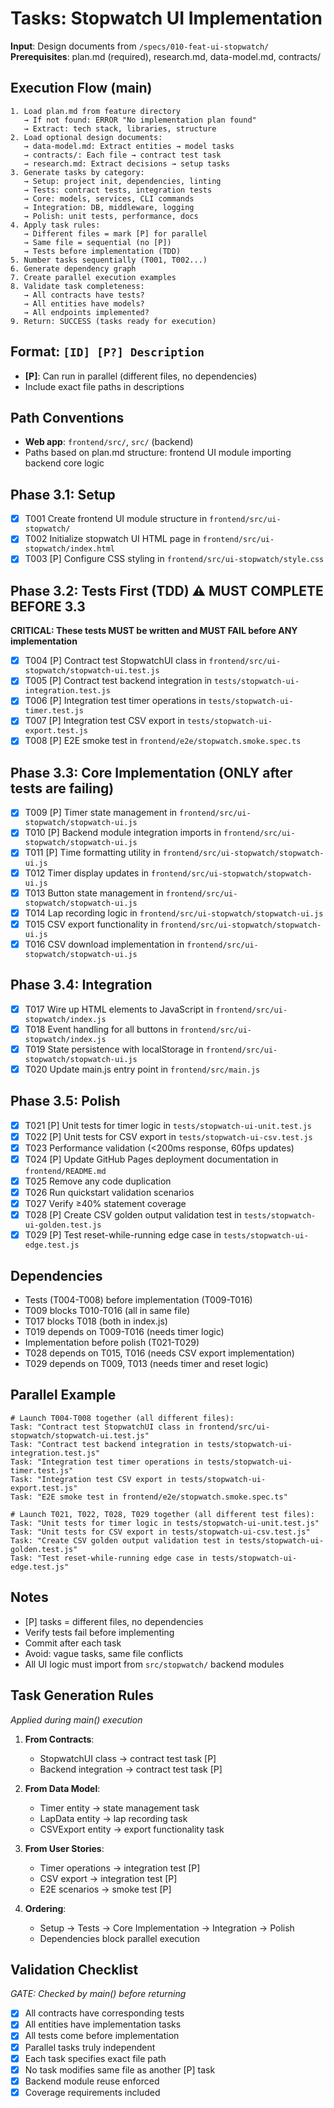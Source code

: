 # Tasks: Stopwatch UI Implementation

**Input**: Design documents from `/specs/010-feat-ui-stopwatch/`
**Prerequisites**: plan.md (required), research.md, data-model.md, contracts/

## Execution Flow (main)
```
1. Load plan.md from feature directory
   → If not found: ERROR "No implementation plan found"
   → Extract: tech stack, libraries, structure
2. Load optional design documents:
   → data-model.md: Extract entities → model tasks
   → contracts/: Each file → contract test task
   → research.md: Extract decisions → setup tasks
3. Generate tasks by category:
   → Setup: project init, dependencies, linting
   → Tests: contract tests, integration tests
   → Core: models, services, CLI commands
   → Integration: DB, middleware, logging
   → Polish: unit tests, performance, docs
4. Apply task rules:
   → Different files = mark [P] for parallel
   → Same file = sequential (no [P])
   → Tests before implementation (TDD)
5. Number tasks sequentially (T001, T002...)
6. Generate dependency graph
7. Create parallel execution examples
8. Validate task completeness:
   → All contracts have tests?
   → All entities have models?
   → All endpoints implemented?
9. Return: SUCCESS (tasks ready for execution)
```

## Format: `[ID] [P?] Description`
- **[P]**: Can run in parallel (different files, no dependencies)
- Include exact file paths in descriptions

## Path Conventions
- **Web app**: `frontend/src/`, `src/` (backend)
- Paths based on plan.md structure: frontend UI module importing backend core logic

## Phase 3.1: Setup
- [x] T001 Create frontend UI module structure in `frontend/src/ui-stopwatch/`
- [x] T002 Initialize stopwatch UI HTML page in `frontend/src/ui-stopwatch/index.html`
- [x] T003 [P] Configure CSS styling in `frontend/src/ui-stopwatch/style.css`

## Phase 3.2: Tests First (TDD) ⚠️ MUST COMPLETE BEFORE 3.3
**CRITICAL: These tests MUST be written and MUST FAIL before ANY implementation**
- [x] T004 [P] Contract test StopwatchUI class in `frontend/src/ui-stopwatch/stopwatch-ui.test.js`
- [x] T005 [P] Contract test backend integration in `tests/stopwatch-ui-integration.test.js`
- [x] T006 [P] Integration test timer operations in `tests/stopwatch-ui-timer.test.js`
- [x] T007 [P] Integration test CSV export in `tests/stopwatch-ui-export.test.js`
- [x] T008 [P] E2E smoke test in `frontend/e2e/stopwatch.smoke.spec.ts`

## Phase 3.3: Core Implementation (ONLY after tests are failing)
- [x] T009 [P] Timer state management in `frontend/src/ui-stopwatch/stopwatch-ui.js`
- [x] T010 [P] Backend module integration imports in `frontend/src/ui-stopwatch/stopwatch-ui.js`
- [x] T011 [P] Time formatting utility in `frontend/src/ui-stopwatch/stopwatch-ui.js`
- [x] T012 Timer display updates in `frontend/src/ui-stopwatch/stopwatch-ui.js`
- [x] T013 Button state management in `frontend/src/ui-stopwatch/stopwatch-ui.js`
- [x] T014 Lap recording logic in `frontend/src/ui-stopwatch/stopwatch-ui.js`
- [x] T015 CSV export functionality in `frontend/src/ui-stopwatch/stopwatch-ui.js`
- [x] T016 CSV download implementation in `frontend/src/ui-stopwatch/stopwatch-ui.js`

## Phase 3.4: Integration
- [x] T017 Wire up HTML elements to JavaScript in `frontend/src/ui-stopwatch/index.js`
- [x] T018 Event handling for all buttons in `frontend/src/ui-stopwatch/index.js`
- [x] T019 State persistence with localStorage in `frontend/src/ui-stopwatch/stopwatch-ui.js`
- [x] T020 Update main.js entry point in `frontend/src/main.js`

## Phase 3.5: Polish
- [x] T021 [P] Unit tests for timer logic in `tests/stopwatch-ui-unit.test.js`
- [x] T022 [P] Unit tests for CSV export in `tests/stopwatch-ui-csv.test.js`
- [x] T023 Performance validation (<200ms response, 60fps updates)
- [x] T024 [P] Update GitHub Pages deployment documentation in `frontend/README.md`
- [x] T025 Remove any code duplication
- [x] T026 Run quickstart validation scenarios
- [x] T027 Verify ≥40% statement coverage
- [x] T028 [P] Create CSV golden output validation test in `tests/stopwatch-ui-golden.test.js`
- [x] T029 [P] Test reset-while-running edge case in `tests/stopwatch-ui-edge.test.js`

## Dependencies
- Tests (T004-T008) before implementation (T009-T016)
- T009 blocks T010-T016 (all in same file)
- T017 blocks T018 (both in index.js)
- T019 depends on T009-T016 (needs timer logic)
- Implementation before polish (T021-T029)
- T028 depends on T015, T016 (needs CSV export implementation)
- T029 depends on T009, T013 (needs timer and reset logic)

## Parallel Example
```
# Launch T004-T008 together (all different files):
Task: "Contract test StopwatchUI class in frontend/src/ui-stopwatch/stopwatch-ui.test.js"
Task: "Contract test backend integration in tests/stopwatch-ui-integration.test.js"
Task: "Integration test timer operations in tests/stopwatch-ui-timer.test.js"
Task: "Integration test CSV export in tests/stopwatch-ui-export.test.js"
Task: "E2E smoke test in frontend/e2e/stopwatch.smoke.spec.ts"

# Launch T021, T022, T028, T029 together (all different test files):
Task: "Unit tests for timer logic in tests/stopwatch-ui-unit.test.js"
Task: "Unit tests for CSV export in tests/stopwatch-ui-csv.test.js"
Task: "Create CSV golden output validation test in tests/stopwatch-ui-golden.test.js"
Task: "Test reset-while-running edge case in tests/stopwatch-ui-edge.test.js"
```

## Notes
- [P] tasks = different files, no dependencies
- Verify tests fail before implementing
- Commit after each task
- Avoid: vague tasks, same file conflicts
- All UI logic must import from `src/stopwatch/` backend modules

## Task Generation Rules
*Applied during main() execution*

1. **From Contracts**:
   - StopwatchUI class → contract test task [P]
   - Backend integration → contract test task [P]
   
2. **From Data Model**:
   - Timer entity → state management task
   - LapData entity → lap recording task
   - CSVExport entity → export functionality task
   
3. **From User Stories**:
   - Timer operations → integration test [P]
   - CSV export → integration test [P]
   - E2E scenarios → smoke test [P]

4. **Ordering**:
   - Setup → Tests → Core Implementation → Integration → Polish
   - Dependencies block parallel execution

## Validation Checklist
*GATE: Checked by main() before returning*

- [x] All contracts have corresponding tests
- [x] All entities have implementation tasks
- [x] All tests come before implementation
- [x] Parallel tasks truly independent
- [x] Each task specifies exact file path
- [x] No task modifies same file as another [P] task
- [x] Backend module reuse enforced
- [x] Coverage requirements included
